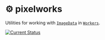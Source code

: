 # **⚙ pixelworks**

Utilities for working with [`ImageData`](https://developer.mozilla.org/en-US/docs/Web/API/ImageData) in [`Workers`](https://developer.mozilla.org/en-US/docs/Web/API/Worker/Worker).

[![Current Status](https://secure.travis-ci.org/tschaub/pixelworks.svg?branch=master)](https://travis-ci.org/tschaub/pixelworks)
